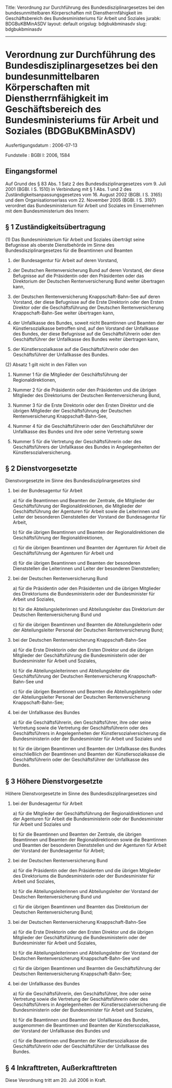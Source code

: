 Title: Verordnung zur Durchführung des Bundesdisziplinargesetzes bei den bundesunmittelbaren
  Körperschaften mit Dienstherrnfähigkeit im Geschäftsbereich des Bundesministeriums
  für Arbeit und Soziales
jurabk: BDGBuKBMinASDV
layout: default
origslug: bdgbukbminasdv
slug: bdgbukbminasdv

---

# Verordnung zur Durchführung des Bundesdisziplinargesetzes bei den bundesunmittelbaren Körperschaften mit Dienstherrnfähigkeit im Geschäftsbereich des Bundesministeriums für Arbeit und Soziales (BDGBuKBMinASDV)

Ausfertigungsdatum
:   2006-07-13

Fundstelle
:   BGBl I: 2006, 1584



## Eingangsformel

Auf Grund des § 83 Abs. 1 Satz 2 des Bundesdisziplinargesetzes vom 9.
Juli 2001 (BGBl. I S. 1510) in Verbindung mit § 1 Abs. 1 und 2 des
Zuständigkeitsanpassungsgesetzes vom 16. August 2002 (BGBl. I S. 3165)
und dem Organisationserlass vom 22. November 2005 (BGBl. I S. 3197)
verordnet das Bundesministerium für Arbeit und Soziales im
Einvernehmen mit dem Bundesministerium des Innern:


## § 1 Zuständigkeitsübertragung

(1) Das Bundesministerium für Arbeit und Soziales überträgt seine
Befugnisse als oberste Dienstbehörde im Sinne des
Bundesdisziplinargesetzes für die Beamtinnen und Beamten

1.  der Bundesagentur für Arbeit auf deren Vorstand,


2.  der Deutschen Rentenversicherung Bund auf deren Vorstand, der diese
    Befugnisse auf die Präsidentin oder den Präsidenten oder das
    Direktorium der Deutschen Rentenversicherung Bund weiter übertragen
    kann,


3.  der Deutschen Rentenversicherung Knappschaft-Bahn-See auf deren
    Vorstand, der diese Befugnisse auf die Erste Direktorin oder den
    Ersten Direktor oder die Geschäftsführung der Deutschen
    Rentenversicherung Knappschaft-Bahn-See weiter übertragen kann,


4.  der Unfallkasse des Bundes, soweit nicht Beamtinnen und Beamten der
    Künstlersozialkasse betroffen sind, auf den Vorstand der Unfallkasse
    des Bundes, der diese Befugnisse auf die Geschäftsführerin oder den
    Geschäftsführer der Unfallkasse des Bundes weiter übertragen kann,


5.  der Künstlersozialkasse auf die Geschäftsführerin oder den
    Geschäftsführer der Unfallkasse des Bundes.




(2) Absatz 1 gilt nicht in den Fällen von

1.  Nummer 1 für die Mitglieder der Geschäftsführung der
    Regionaldirektionen,


2.  Nummer 2 für die Präsidentin oder den Präsidenten und die übrigen
    Mitglieder des Direktoriums der Deutschen Rentenversicherung Bund,


3.  Nummer 3 für die Erste Direktorin oder den Ersten Direktor und die
    übrigen Mitglieder der Geschäftsführung der Deutschen
    Rentenversicherung Knappschaft-Bahn-See,


4.  Nummer 4 für die Geschäftsführerin oder den Geschäftsführer der
    Unfallkasse des Bundes und ihre oder seine Vertretung sowie


5.  Nummer 5 für die Vertretung der Geschäftsführerin oder des
    Geschäftsführers der Unfallkasse des Bundes in Angelegenheiten der
    Künstlersozialversicherung.





## § 2 Dienstvorgesetzte

Dienstvorgesetzte im Sinne des Bundesdisziplinargesetzes sind

1.  bei der Bundesagentur für Arbeit

    a)  für die Beamtinnen und Beamten der Zentrale, die Mitglieder der
        Geschäftsführung der Regionaldirektionen, die Mitglieder der
        Geschäftsführung der Agenturen für Arbeit sowie die Leiterinnen und
        Leiter der besonderen Dienststellen der Vorstand der Bundesagentur für
        Arbeit,


    b)  für die übrigen Beamtinnen und Beamten der Regionaldirektionen die
        Geschäftsführung der Regionaldirektionen,


    c)  für die übrigen Beamtinnen und Beamten der Agenturen für Arbeit die
        Geschäftsführung der Agenturen für Arbeit und


    d)  für die übrigen Beamtinnen und Beamten der besonderen Dienststellen
        die Leiterinnen und Leiter der besonderen Dienststellen;





2.  bei der Deutschen Rentenversicherung Bund

    a)  für die Präsidentin oder den Präsidenten und die übrigen Mitglieder
        des Direktoriums die Bundesministerin oder der Bundesminister für
        Arbeit und Soziales,


    b)  für die Abteilungsleiterinnen und Abteilungsleiter das Direktorium der
        Deutschen Rentenversicherung Bund und


    c)  für die übrigen Beamtinnen und Beamten die Abteilungsleiterin oder der
        Abteilungsleiter Personal der Deutschen Rentenversicherung Bund;





3.  bei der Deutschen Rentenversicherung Knappschaft-Bahn-See

    a)  für die Erste Direktorin oder den Ersten Direktor und die übrigen
        Mitglieder der Geschäftsführung die Bundesministerin oder der
        Bundesminister für Arbeit und Soziales,


    b)  für die Abteilungsleiterinnen und Abteilungsleiter die
        Geschäftsführung der Deutschen Rentenversicherung Knappschaft-Bahn-See
        und


    c)  für die übrigen Beamtinnen und Beamten die Abteilungsleiterin oder der
        Abteilungsleiter Personal der Deutschen Rentenversicherung
        Knappschaft-Bahn-See;





4.  bei der Unfallkasse des Bundes

    a)  für die Geschäftsführerin, den Geschäftsführer, ihre oder seine
        Vertretung sowie die Vertretung der Geschäftsführerin oder des
        Geschäftsführers in Angelegenheiten der Künstlersozialversicherung die
        Bundesministerin oder der Bundesminister für Arbeit und Soziales und


    b)  für die übrigen Beamtinnen und Beamten der Unfallkasse des Bundes
        einschließlich der Beamtinnen und Beamten der Künstlersozialkasse die
        Geschäftsführerin oder der Geschäftsführer der Unfallkasse des Bundes.








## § 3 Höhere Dienstvorgesetzte

Höhere Dienstvorgesetzte im Sinne des Bundesdisziplinargesetzes sind

1.  bei der Bundesagentur für Arbeit

    a)  für die Mitglieder der Geschäftsführung der Regionaldirektionen und
        der Agenturen für Arbeit die Bundesministerin oder der Bundesminister
        für Arbeit und Soziales und


    b)  für die Beamtinnen und Beamten der Zentrale, die übrigen Beamtinnen
        und Beamten der Regionaldirektionen sowie die Beamtinnen und Beamten
        der besonderen Dienststellen und der Agenturen für Arbeit der Vorstand
        der Bundesagentur für Arbeit;





2.  bei der Deutschen Rentenversicherung Bund

    a)  für die Präsidentin oder den Präsidenten und die übrigen Mitglieder
        des Direktoriums die Bundesministerin oder der Bundesminister für
        Arbeit und Soziales,


    b)  für die Abteilungsleiterinnen und Abteilungsleiter der Vorstand der
        Deutschen Rentenversicherung Bund und


    c)  für die übrigen Beamtinnen und Beamten das Direktorium der Deutschen
        Rentenversicherung Bund;





3.  bei der Deutschen Rentenversicherung Knappschaft-Bahn-See

    a)  für die Erste Direktorin oder den Ersten Direktor und die übrigen
        Mitglieder der Geschäftsführung die Bundesministerin oder der
        Bundesminister für Arbeit und Soziales,


    b)  für die Abteilungsleiterinnen und Abteilungsleiter der Vorstand der
        Deutschen Rentenversicherung Knappschaft-Bahn-See und


    c)  für die übrigen Beamtinnen und Beamten die Geschäftsführung der
        Deutschen Rentenversicherung Knappschaft-Bahn-See;





4.  bei der Unfallkasse des Bundes

    a)  für die Geschäftsführerin, den Geschäftsführer, ihre oder seine
        Vertretung sowie die Vertretung der Geschäftsführerin oder des
        Geschäftsführers in Angelegenheiten der Künstlersozialversicherung die
        Bundesministerin oder der Bundesminister für Arbeit und Soziales,


    b)  für die Beamtinnen und Beamten der Unfallkasse des Bundes, ausgenommen
        die Beamtinnen und Beamten der Künstlersozialkasse, der Vorstand der
        Unfallkasse des Bundes und


    c)  für die Beamtinnen und Beamten der Künstlersozialkasse die
        Geschäftsführerin oder der Geschäftsführer der Unfallkasse des Bundes.








## § 4 Inkrafttreten, Außerkrafttreten

Diese Verordnung tritt am 20. Juli 2006 in Kraft.


